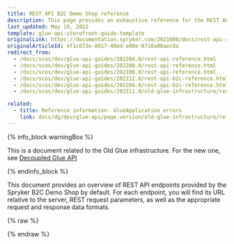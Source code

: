 ```yaml
---
title: REST API B2C Demo Shop reference
description: This page provides an exhaustive reference for the REST API endpoints present in the Spryker B2C demo Shop by default with the corresponding parameters and data formats.
last_updated: May 10, 2022
template: glue-api-storefront-guide-template
originalLink: https://documentation.spryker.com/2021080/docs/rest-api-reference
originalArticleId: 4f1c673e-8917-40ed-a88e-8710a00aec8a
redirect_from:
  - /docs/scos/dev/glue-api-guides/202204.0/rest-api-reference.html
  - /docs/scos/dev/glue-api-guides/202200.0/rest-api-reference.html
  - /docs/scos/dev/glue-api-guides/202108.0/rest-api-reference.html
  - /docs/scos/dev/glue-api-guides/202212.0/rest-api-b2c-reference.html
  - /docs/scos/dev/glue-api-guides/202204.0/rest-api-b2c-reference.html
  - /docs/scos/dev/glue-api-guides/202311.0/old-glue-infrastructure/rest-api-b2c-demo-shop-reference.html

related:
  - title: Reference information- GlueApplication errors
    link: docs/dg/dev/glue-api/page.version/old-glue-infrastructure/reference-information-glueapplication-errors.html
---
```


<!-- 2020307.0 is the last version to support this doc. Don't move it to the next versions -->

{% info_block warningBox %}

This is a document related to the Old Glue infrastructure. For the new one, see [Decoupled Glue API](/docs/dg/dev/glue-api/{{page.version}}/decoupled-glue-api.html)

{% endinfo_block %}

This document provides an overview of REST API endpoints provided by the Spryker B2C Demo Shop by default. For each endpoint, you will find its URL relative to the server, REST request parameters, as well as the appropriate request and response data formats.

<div id="swagger-ui"></div>

{% raw %}
<link rel="stylesheet" type="text/css" href="https://cdnjs.cloudflare.com/ajax/libs/swagger-ui/3.22.1/swagger-ui.css" />
<script src="https://cdnjs.cloudflare.com/ajax/libs/swagger-ui/3.22.1/swagger-ui-standalone-preset.js"></script>
<script src="https://cdnjs.cloudflare.com/ajax/libs/swagger-ui/3.22.1/swagger-ui-bundle.js"></script>
<script>
const swaggerContainer = document.getElementById('swagger-ui');
if(swaggerContainer) {
    console.log('start'); const ui = SwaggerUIBundle({
        url: 'https://spryker.s3.eu-central-1.amazonaws.com/docs/scos/dev/glue-api-guides/202204.0/b2c_spryker_rest_api.schema.json',
        dom_id: '#swagger-ui', deepLinking: true, presets: [
            SwaggerUIBundle.presets.apis, SwaggerUIStandalonePreset
        ],
        enableCORS: false, layout: 'BaseLayout', supportedSubmitMethods: []
    });
    console.log(ui); window.ui = ui
}
</script>
{% endraw %}
